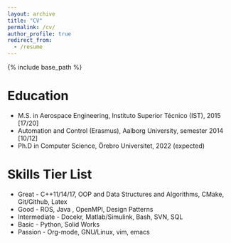 ```yaml
---
layout: archive
title: "CV"
permalink: /cv/
author_profile: true
redirect_from:
  - /resume
---
```


{% include base_path %}

Education
======
* M.S. in Aerospace Engineering, Instituto Superior Técnico (IST), 2015 [17/20]
* Automation and Control (Erasmus), Aalborg University, semester 2014 [10/12]
* Ph.D in Computer Science, Örebro Universitet, 2022 (expected)

Skills Tier List 
===== 
* Great - C++11/14/17, OOP and Data Structures and Algorithms, CMake, Git/Github, Latex 
* Good - ROS, Java , OpenMPI, Design Patterns 
* Intermediate - Docekr, Matlab/Simulink, Bash, SVN, SQL 
* Basic - Python, Solid Works 
* Passion - Org-mode, GNU/Linux, vim, emacs
<!-- Work experience
======
* Summer 2015: Research Assistant
  * Github University
  * Duties included: Tagging issues
  * Supervisor: Professor Git

* Fall 2015: Research Assistant
  * Github University
  * Duties included: Merging pull requests
  * Supervisor: Professor Hub
  
Skills
======
* Skill 1
* Skill 2
  * Sub-skill 2.1
  * Sub-skill 2.2
  * Sub-skill 2.3
* Skill 3

Publications
======
  <ul>{% for post in site.publications %}
    {% include archive-single-cv.html %}
  {% endfor %}</ul>
  
Talks
======
  <ul>{% for post in site.talks %}
    {% include archive-single-talk-cv.html %}
  {% endfor %}</ul>
  
Teaching
======
  <ul>{% for post in site.teaching %}
    {% include archive-single-cv.html %}
  {% endfor %}</ul>
  
Service and leadership
======
* Currently signed in to 43 different slack teams -->
